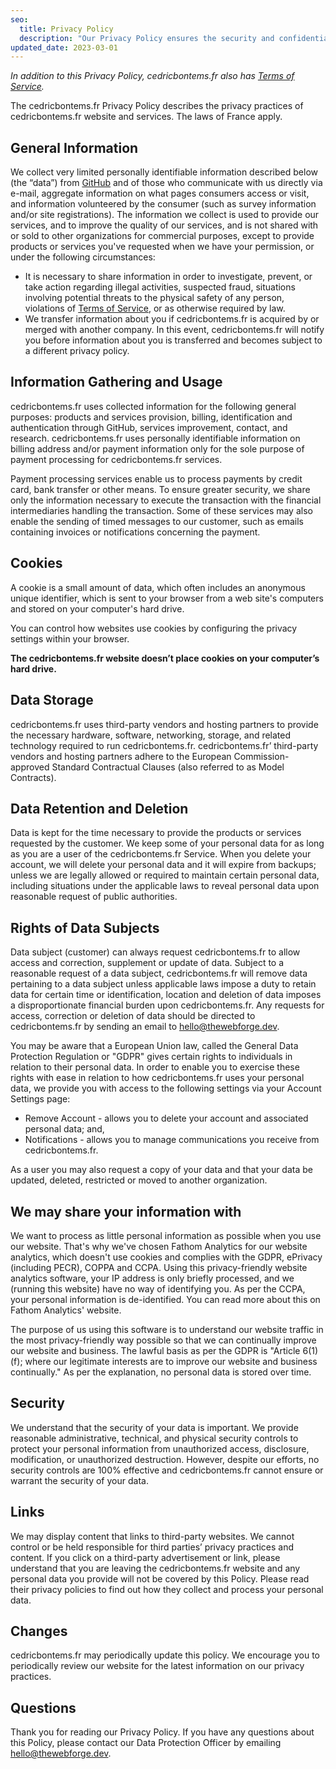 ```yaml
---
seo:
  title: Privacy Policy
  description: "Our Privacy Policy ensures the security and confidentiality of your personal information. Learn how we handle data and maintain transparency."
updated_date: 2023-03-01
---
```


_In addition to this Privacy Policy, cedricbontems.fr also has [Terms of Service](/terms)._

The cedricbontems.fr Privacy Policy describes the privacy practices of cedricbontems.fr website and services. The laws of France apply.

## General Information

We collect very limited personally identifiable information described below (the “data”) from [GitHub](https://help.github.com/articles/github-privacy-policy/) and of those who communicate with us directly via e-mail, aggregate information on what pages consumers access or visit, and information volunteered by the consumer (such as survey information and/or site registrations). The information we collect is used to provide our services, and to improve the quality of our services, and is not shared with or sold to other organizations for commercial purposes, except to provide products or services you've requested when we have your permission, or under the following circumstances:

- It is necessary to share information in order to investigate, prevent, or take action regarding illegal activities, suspected fraud, situations involving potential threats to the physical safety of any person, violations of [Terms of Service](/terms), or as otherwise required by law.
- We transfer information about you if cedricbontems.fr is acquired by or merged with another company. In this event, cedricbontems.fr will notify you before information about you is transferred and becomes subject to a different privacy policy.

## Information Gathering and Usage

cedricbontems.fr uses collected information for the following general purposes: products and services provision, billing, identification and authentication through GitHub, services improvement, contact, and research. cedricbontems.fr uses personally identifiable information on billing address and/or payment information only for the sole purpose of payment processing for cedricbontems.fr services.

Payment processing services enable us to process payments by credit card, bank transfer or other means. To ensure greater security, we share only the information necessary to execute the transaction with the financial intermediaries handling the transaction. Some of these services may also enable the sending of timed messages to our customer, such as emails containing invoices or notifications concerning the payment.

## Cookies

A cookie is a small amount of data, which often includes an anonymous unique identifier, which is sent to your browser from a web site's computers and stored on your computer's hard drive.

You can control how websites use cookies by configuring the privacy settings within your browser.

**The cedricbontems.fr website doesn’t place cookies on your computer’s hard drive.**

## Data Storage

cedricbontems.fr uses third-party vendors and hosting partners to provide the necessary hardware, software, networking, storage, and related technology required to run cedricbontems.fr. cedricbontems.fr’ third-party vendors and hosting partners adhere to the European Commission-approved Standard Contractual Clauses (also referred to as Model Contracts).

## Data Retention and Deletion

Data is kept for the time necessary to provide the products or services requested by the customer. We keep some of your personal data for as long as you are a user of the cedricbontems.fr Service. When you delete your account, we will delete your personal data and it will expire from backups; unless we are legally allowed or required to maintain certain personal data, including situations under the applicable laws to reveal personal data upon reasonable request of public authorities.

## Rights of Data Subjects

Data subject (customer) can always request cedricbontems.fr to allow access and correction, supplement or update of data. Subject to a reasonable request of a data subject, cedricbontems.fr will remove data pertaining to a data subject unless applicable laws impose a duty to retain data for certain time or identification, location and deletion of data imposes a disproportionate financial burden upon cedricbontems.fr. Any requests for access, correction or deletion of data should be directed to cedricbontems.fr by sending an email to [hello@thewebforge.dev](mailto:hello@thewebforge.dev).

You may be aware that a European Union law, called the General Data Protection Regulation or "GDPR" gives certain rights to individuals in relation to their personal data. In order to enable you to exercise these rights with ease in relation to how cedricbontems.fr uses your personal data, we provide you with access to the following settings via your Account Settings page:

- Remove Account - allows you to delete your account and associated personal data; and,
- Notifications - allows you to manage communications you receive from cedricbontems.fr.

As a user you may also request a copy of your data and that your data be updated, deleted, restricted or moved to another organization.

## We may share your information with

We want to process as little personal information as possible when you use our website. That's why we've chosen Fathom Analytics for our website analytics, which doesn't use cookies and complies with the GDPR, ePrivacy (including PECR), COPPA and CCPA. Using this privacy-friendly website analytics software, your IP address is only briefly processed, and we (running this website) have no way of identifying you. As per the CCPA, your personal information is de-identified. You can read more about this on Fathom Analytics' website.

The purpose of us using this software is to understand our website traffic in the most privacy-friendly way possible so that we can continually improve our website and business. The lawful basis as per the GDPR is "Article 6(1)(f); where our legitimate interests are to improve our website and business continually." As per the explanation, no personal data is stored over time.

## Security

We understand that the security of your data is important. We provide reasonable administrative, technical, and physical security controls to protect your personal information from unauthorized access, disclosure, modification, or unauthorized destruction. However, despite our efforts, no security controls are 100% effective and cedricbontems.fr cannot ensure or warrant the security of your data.

## Links

We may display content that links to third-party websites. We cannot control or be held responsible for third parties’ privacy practices and content. If you click on a third-party advertisement or link, please understand that you are leaving the cedricbontems.fr website and any personal data you provide will not be covered by this Policy. Please read their privacy policies to find out how they collect and process your personal data.

## Changes

cedricbontems.fr may periodically update this policy. We encourage you to periodically review our website for the latest information on our privacy practices.

## Questions

Thank you for reading our Privacy Policy. If you have any questions about this Policy, please contact our Data Protection Officer by emailing [hello@thewebforge.dev](mailto:hello@thewebforge.dev).
